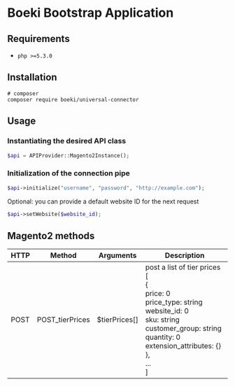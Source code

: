 # Boeki Bootstrap Application

## Requirements

- `php >=5.3.0`

## Installation

```shell
# composer
composer require boeki/universal-connector
```

## Usage

### Instantiating the desired API class

```php
$api = APIProvider::Magento2Instance();
```

### Initialization of the connection pipe

```php
$api->initialize("username", "password", "http://example.com");
```

Optional: you can provide a default website ID for the next request
```php
$api->setWebsite($website_id);
```

## Magento2 methods

| HTTP | Method | Arguments | Description |
| --- | --- | --- | --- | 
| POST | POST_tierPrices | $tierPrices[] | post a list of tier prices [<br>{<br>price: 					0<br>price_type:		string<br>website_id: 			0<br>sku: 					string<br>customer_group:			string<br>quantity:				0<br>extension_attributes:	{}<br>},<br>...<br>] |
